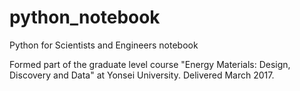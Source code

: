 # python_notebook
Python for Scientists and Engineers notebook

Formed part of the graduate level course "Energy Materials: Design, Discovery and Data" at Yonsei University.
Delivered March 2017.
